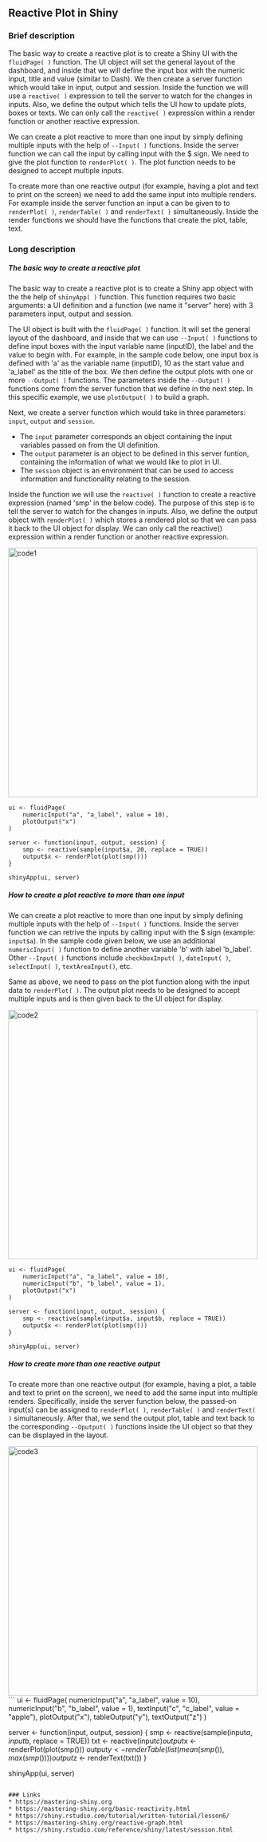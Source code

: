 
## Reactive Plot in Shiny
  
### Brief description

The basic way to create a reactive plot is to create a Shiny UI with the `fluidPage( )` function. The UI object will set the general layout of the dashboard, and inside that we will define the input box with the numeric input, title and value (similar to Dash). We then create a server function which would take in input, output and session. Inside the function we will use a `reactive( )` expression to tell the server to watch for the changes in inputs. Also, we define the output which tells the UI how to update plots, boxes or texts. We can only call the `reactive( )` expression within a render function or another reactive expression.

We can create a plot reactive to more than one input by simply defining multiple inputs with the help of `--Input( )` functions. Inside the server function we can call the input by calling input with the $ sign. We need to give the plot function to `renderPlot( )`. The plot function needs to be designed to accept multiple inputs.

To create more than one reactive output (for example, having a plot and text to print on the screen) we need to add the same input into multiple renders. For example inside the server function an input a can be given to to `renderPlot( )`, `renderTable( )` and `renderText( )` simultaneously. Inside the render functions we should have the functions that create the plot, table, text.

### Long description

##### The basic way to create a reactive plot  

The basic way to create a reactive plot is to create a Shiny app object with the the help of `shinyApp( )` function. This function requires two basic arguments: a UI definition and a function (we name it "server" here) with 3 parameters input, output and session.

The UI object is built with the `fluidPage( )` function. It will set the general layout of the dashboard, and inside that we can use `--Input( )` functions to define input boxes with the input variable name (inputID), the label and the value to begin with. 
For example, in the sample code below, one input box is defined with 'a' as the variable name (inputID), 10 as the start value and 'a_label' as the title of the box. We then define the output plots with one or more `--Output( )` functions. The parameters inside the `--Output( )` functions come from the server function that we define in the next step. In this specific example, we use `plotOutput( )` to build a graph. 

Next, we create a server function which would take in three parameters: `input`, `output` and `session`.  
- The `input` parameter corresponds an object containing the input variables passed on from the UI definition.  
- The `output` parameter is an object to be defined in this server funtion, containing the information of what we would like to plot in UI.  
- The `session` object is an environment that can be used to access information and functionality relating to the session.  

Inside the function we will use the `reactive( )` function to create a reactive expression (named 'smp' in the below code). The purpose of this step is to tell the server to watch for the changes in inputs. Also, we define the output object with `renderPlot( )` which stores a rendered plot so that we can pass it back to the UI object for display. We can only call the reactive() expression within a render function or another reactive expression.

<img src="https://github.com/SiqiTao/DSCI532-files/blob/main/media/code1.png" alt="code1" width="500"/>

```
ui <- fluidPage(
    numericInput("a", "a_label", value = 10),
    plotOutput("x")
)

server <- function(input, output, session) {
    smp <- reactive(sample(input$a, 20, replace = TRUE))
    output$x <- renderPlot(plot(smp()))
}

shinyApp(ui, server)
```

##### How to create a plot reactive to more than one input  

We can create a plot reactive to more than one input by simply defining multiple inputs with the help of `--Input( )` functions. Inside the server function we can retrive the inputs by calling input with the $ sign (example: `input$a`). In the sample code given below, we use an additional `numericInput( )` function to define another variable 'b' with label 'b_label'. Other `--Input( )` functions include `checkboxInput( )`, `dateInput( )`, `selectInput( )`, `textAreaInput()`, etc.

Same as above, we need to pass on the plot function along with the input data to `renderPlot( )`. The output plot needs to be designed to accept multiple inputs and is then given back to the UI object for display.
  
<img src="https://github.com/SiqiTao/DSCI532-files/blob/main/media/code2.png" alt="code2" width="500"/>

```
ui <- fluidPage(
    numericInput("a", "a_label", value = 10),
    numericInput("b", "b_label", value = 1),
    plotOutput("x")
)

server <- function(input, output, session) {
    smp <- reactive(sample(input$a, input$b, replace = TRUE))
    output$x <- renderPlot(plot(smp()))
}

shinyApp(ui, server)
```
##### How to create more than one reactive output  
  
To create more than one reactive output (for example, having a plot, a table and text to print on the screen), we need to add the same input into multiple renders. Specifically, inside the server function below, the passed-on input(s) can be assigned to `renderPlot( )`, `renderTable( )` and `renderText( )` simultaneously. After that, we send the output plot, table and text back to the corresponding `--Oputput( )` functions inside the UI object so that they can be displayed in the layout.

<img src="https://github.com/SiqiTao/DSCI532-files/blob/main/media/code3.png" alt="code3" width="500"/>
```
ui <- fluidPage(
    numericInput("a", "a_label", value = 10),
    numericInput("b", "b_label", value = 1),
    textInput("c", "c_label", value = "apple"),
    plotOutput("x"),
    tableOutput("y"),
    textOutput("z")
)

server <- function(input, output, session) {
    smp <- reactive(sample(input$a, input$b, replace = TRUE))
    txt <- reactive(input$c)
    output$x <- renderPlot(plot(smp()))
    output$y <- renderTable(list(mean(smp()), max(smp())))
    output$z <- renderText(txt())
}

shinyApp(ui, server)
```

### Links
* https://mastering-shiny.org
* https://mastering-shiny.org/basic-reactivity.html
* https://shiny.rstudio.com/tutorial/written-tutorial/lesson6/
* https://mastering-shiny.org/reactive-graph.html
* https://shiny.rstudio.com/reference/shiny/latest/session.html
